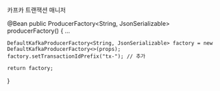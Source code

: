카프카 트랜잭션 매니저

@Bean
public ProducerFactory<String, JsonSerializable> producerFactory() {
    ...

    DefaultKafkaProducerFactory<String, JsonSerializable> factory = new DefaultKafkaProducerFactory<>(props);
    factory.setTransactionIdPrefix("tx-"); // 추가

    return factory;
}
